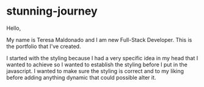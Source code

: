 # stunning-journey

Hello, 

My name is Teresa Maldonado and I am new Full-Stack Developer. This is the portfolio that I've created. 

I started with the styling because I had a very specific idea in my head that I wanted to achieve so I wanted to establish the styling before I put in the javascript. I wanted to make sure the styling is correct and to my liking before adding anything dynamic that could possible alter it. 